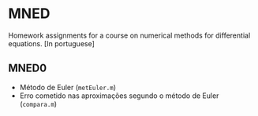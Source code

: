 MNED
====

Homework assignments for a course on numerical methods for differential equations. [In portuguese]

MNED0
-----

  - Método de Euler (`metEuler.m`)
  - Erro cometido nas aproximações segundo o método de Euler (`compara.m`)
